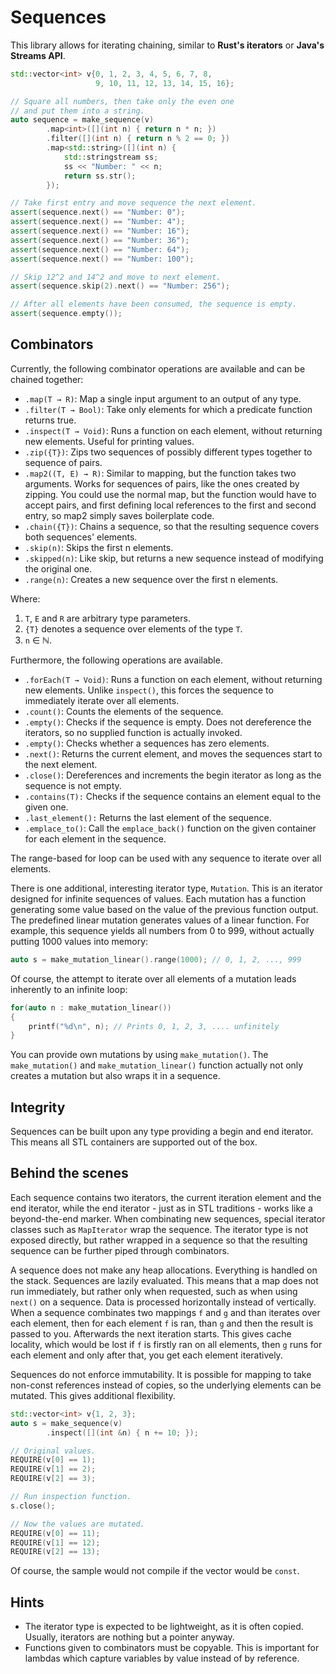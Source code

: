 # Sequences

This library allows for iterating chaining, similar to **Rust's iterators** or **Java's Streams API**.

```c++
std::vector<int> v{0, 1, 2, 3, 4, 5, 6, 7, 8,
                   9, 10, 11, 12, 13, 14, 15, 16};

// Square all numbers, then take only the even one
// and put them into a string.
auto sequence = make_sequence(v)
        .map<int>([](int n) { return n * n; })
        .filter([](int n) { return n % 2 == 0; })
        .map<std::string>([](int n) {
            std::stringstream ss;
            ss << "Number: " << n;
            return ss.str();
        });

// Take first entry and move sequence the next element.
assert(sequence.next() == "Number: 0");
assert(sequence.next() == "Number: 4");
assert(sequence.next() == "Number: 16");
assert(sequence.next() == "Number: 36");
assert(sequence.next() == "Number: 64");
assert(sequence.next() == "Number: 100");

// Skip 12^2 and 14^2 and move to next element.
assert(sequence.skip(2).next() == "Number: 256");

// After all elements have been consumed, the sequence is empty.
assert(sequence.empty());
```

## Combinators

Currently, the following combinator operations are available and can be chained together:

- `.map(T → R)`: Map a single input argument to an output of any type.
- `.filter(T → Bool)`: Take only elements for which a predicate function returns true.
- `.inspect(T → Void)`: Runs a function on each element, without returning new elements. Useful for printing values.
- `.zip({T})`: Zips two sequences of possibly different types together to sequence of pairs.
- `.map2((T, E) → R)`: Similar to mapping, but the function takes two arguments.
  Works for sequences of pairs, like the ones created by zipping.
  You could use the normal map, but the function would have to accept pairs, and first defining
  local references to the first and second entry, so map2 simply saves boilerplate code.
- `.chain({T})`: Chains a sequence, so that the resulting sequence covers both sequences' elements.
- `.skip(n)`: Skips the first n elements.
- `.skipped(n)`: Like skip, but returns a new sequence instead of modifying the original one.
- `.range(n)`: Creates a new sequence over the first n elements.

Where:
1) `T`, `E` and `R` are arbitrary type parameters.
2) `{T}` denotes a sequence over elements of the type `T`.
3) `n` ∈ ℕ.

Furthermore, the following operations are available.

- `.forEach(T → Void)`: Runs a function on each element, without returning new elements.
  Unlike `inspect()`, this forces the sequence to immediately iterate over all elements.
- `.count()`: Counts the elements of the sequence.
- `.empty()`: Checks if the sequence is empty.
  Does not dereference the iterators, so no supplied function is actually invoked.
- `.empty()`: Checks whether a sequences has zero elements.
- `.next()`: Returns the current element, and moves the sequences start to the next element.
- `.close()`: Dereferences and increments the begin iterator as long as the sequence is not empty.
- `.contains(T):` Checks if the sequence contains an element equal to the given one.
- `.last_element():` Returns the last element of the sequence.
- `.emplace_to()`: Call the `emplace_back()` function on the given container for each element in the sequence.

The range-based for loop can be used with any sequence to iterate over all elements.

There is one additional, interesting iterator type, `Mutation`.
This is an iterator designed for infinite sequences of values.
Each mutation has a function generating some value based on the value of the previous function output.
The predefined linear mutation generates values of a linear function.
For example, this sequence yields all numbers from 0 to 999, without actually putting 1000 values into memory:

```c++
auto s = make_mutation_linear().range(1000); // 0, 1, 2, ..., 999
```

Of course, the attempt to iterate over all elements of a mutation leads inherently to an infinite loop:

```c++
for(auto n : make_mutation_linear())
{
    printf("%d\n", n); // Prints 0, 1, 2, 3, .... unfinitely
}
```

You can provide own mutations by using `make_mutation()`.
The `make_mutation()` and `make_mutation_linear()` function actually not only creates a mutation
but also wraps it in a sequence.

## Integrity

Sequences can be built upon any type providing a begin and end iterator.
This means all STL containers are supported out of the box.

## Behind the scenes

Each sequence contains two iterators, the current iteration element and the end iterator,
while the end iterator - just as in STL traditions - works like a beyond-the-end marker.
When combinating new sequences, special iterator classes such as `MapIterator` wrap the
sequence. The iterator type is not exposed directly, but rather wrapped in a sequence
so that the resulting sequence can be further piped through combinators.

A sequence does not make any heap allocations. Everything is handled on the stack.
Sequences are lazily evaluated. This means that a map does not run immediately,
but rather only when requested, such as when using `next()` on a sequence.
Data is processed horizontally instead of vertically.
When a sequence combinates two mappings `f` and `g` and than iterates over each element,
then for each element `f` is ran, than `g` and then the result is passed to you.
Afterwards the next iteration starts. This gives cache locality, which would be lost if `f` is firstly ran
on all elements, then `g` runs for each element and only after that, you get each element iteratively.

Sequences do not enforce immutability.
It is possible for mapping to take non-const references instead of copies,
so the underlying elements can be mutated.
This gives additional flexibility.

```c++
std::vector<int> v{1, 2, 3};
auto s = make_sequence(v)
        .inspect([](int &n) { n += 10; });

// Original values.
REQUIRE(v[0] == 1);
REQUIRE(v[1] == 2);
REQUIRE(v[2] == 3);

// Run inspection function.
s.close();

// Now the values are mutated.
REQUIRE(v[0] == 11);
REQUIRE(v[1] == 12);
REQUIRE(v[2] == 13);
```

Of course, the sample would not compile if the vector would be `const`.

## Hints

- The iterator type is expected to be lightweight, as it is often copied.
  Usually, iterators are nothing but a pointer anyway.
- Functions given to combinators must be copyable.
  This is important for lambdas which capture variables by value instead of by reference.
